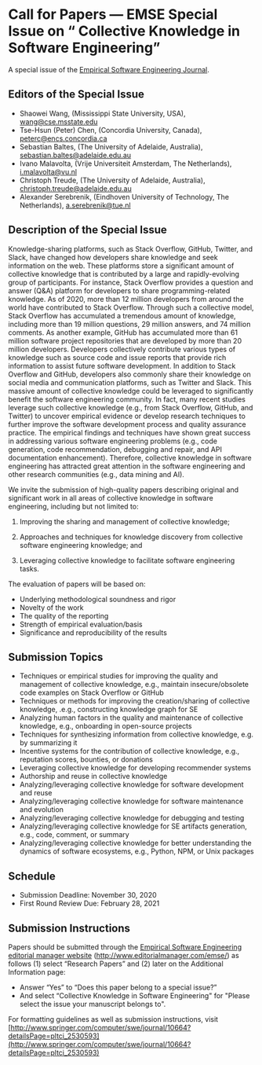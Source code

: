 # Call for Papers — EMSE Special Issue on “ Collective Knowledge in Software Engineering”

A special issue of the [Empirical Software Engineering Journal](http://www.springer.com/computer/swe/journal/10664).

## Editors of the Special Issue

- Shaowei Wang, (Mississippi State University, USA), wang@cse.msstate.edu
- Tse-Hsun (Peter) Chen, (Concordia University, Canada), peterc@encs.concordia.ca
 - Sebastian Baltes, (The University of Adelaide, Australia), sebastian.baltes@adelaide.edu.au
- Ivano Malavolta, (Vrije Universiteit Amsterdam, The Netherlands), i.malavolta@vu.nl
- Christoph Treude, (The University of Adelaide, Australia), christoph.treude@adelaide.edu.au
- Alexander Serebrenik, (Eindhoven University of Technology, The Netherlands), a.serebrenik@tue.nl

## Description of the Special Issue
Knowledge-sharing platforms, such as Stack Overflow, GitHub, Twitter, and Slack, have changed how developers share knowledge and seek information on the web. These platforms store a significant amount of collective knowledge that is contributed by a large and rapidly-evolving group of participants. For instance, Stack Overflow provides a question and answer (Q&A) platform for developers to share programming-related knowledge. As of 2020, more than 12 million developers from around the world have contributed to Stack Overflow. Through such a collective model, Stack Overflow has accumulated a tremendous amount of knowledge, including more than 19 million questions, 29 million answers, and 74 million comments. As another example, GitHub has accumulated more than 61 million software project repositories that are developed by more than 20 million developers. Developers collectively contribute various types of knowledge such as source code and issue reports that provide rich information to assist future software development. In addition to Stack Overflow and GitHub, developers also commonly share their knowledge on social media and communication platforms, such as Twitter and Slack. This massive amount of collective knowledge could be leveraged to significantly benefit the software engineering community. In fact, many recent studies leverage such collective knowledge (e.g., from Stack Overflow, GitHub, and Twitter) to uncover empirical evidence or develop research techniques to further improve the software development process and quality assurance practice. The empirical findings and techniques have shown great success in addressing various software engineering problems (e.g., code generation, code recommendation, debugging and repair, and API documentation enhancement). Therefore, collective knowledge in software engineering has attracted great attention in the software engineering and other research communities (e.g., data mining and AI).

We invite the submission of high-quality papers describing original and significant work in all areas of collective knowledge in software engineering, including but not limited to:

1) Improving the sharing and management of collective knowledge;

2) Approaches and techniques for knowledge discovery from collective software engineering knowledge; and

3) Leveraging collective knowledge to facilitate software engineering tasks.

The evaluation of papers will be based on:
- Underlying methodological soundness and rigor
- Novelty of the work
- The quality of the reporting
- Strength of empirical evaluation/basis
- Significance and reproducibility of the results

## Submission Topics
-   Techniques or empirical studies for improving the quality and management of collective knowledge, e.g., maintain insecure/obsolete code examples on Stack Overflow or GitHub
-   Techniques or methods for improving the creation/sharing of collective knowledge, .e.g., constructing knowledge graph for SE
-   Analyzing human factors in the quality and maintenance of collective knowledge, e.g., onboarding in open-source projects
-   Techniques for synthesizing information from collective knowledge, e.g. by summarizing it
-   Incentive systems for the contribution of collective knowledge, e.g., reputation scores, bounties, or donations
-   Leveraging collective knowledge for developing recommender systems
-   Authorship and reuse in collective knowledge
-   Analyzing/leveraging collective knowledge for software development and reuse
-   Analyzing/leveraging collective knowledge for software maintenance and evolution
-   Analyzing/leveraging collective knowledge for debugging and testing
-   Analyzing/leveraging collective knowledge for SE artifacts generation, e.g., code, comment, or summary
-   Analyzing/leveraging collective knowledge for better understanding the dynamics of software ecosystems, e.g., Python, NPM, or Unix packages

## Schedule
- Submission Deadline: November 30, 2020  
- First Round Review Due: February 28, 2021  

## Submission Instructions
Papers should be submitted through the [Empirical Software Engineering editorial manager website](http://www.editorialmanager.com/emse/) (http://www.editorialmanager.com/emse/) as follows (1) select “Research Papers” and (2) later on the Additional Information page:
- Answer “Yes” to “Does this paper belong to a special issue?”
- And select “Collective Knowledge in Software Engineering" for "Please select the issue your manuscript belongs to".

For formatting guidelines as well as submission instructions, visit [http://www.springer.com/computer/swe/journal/10664?detailsPage=pltci_2530593](http://www.springer.com/computer/swe/journal/10664?detailsPage=pltci_2530593)
